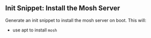 ## Init Snippet: Install the Mosh Server

Generate an init snippet to install the mosh server on boot. This will:

* use apt to install `mosh`
